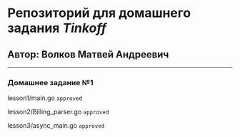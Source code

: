 # Репозиторий для домашнего задания _Tinkoff_
## **Автор:** Волков Матвей Андреевич

------

### Домашнее задание №1

lesson1/main.go `approved`

lesson2/Billing_parser.go `approved`

lesson3/async_main.go `approved`
  